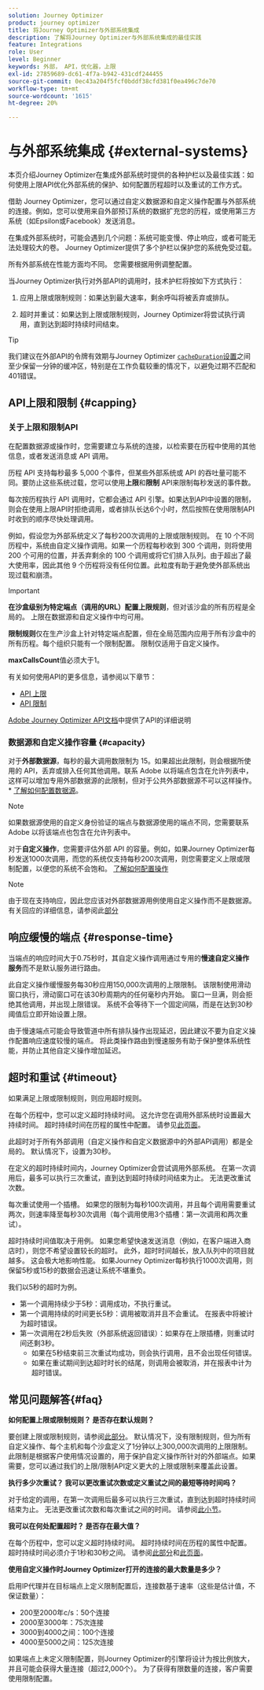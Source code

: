```yaml
---
solution: Journey Optimizer
product: journey optimizer
title: 将Journey Optimizer与外部系统集成
description: 了解将Journey Optimizer与外部系统集成的最佳实践
feature: Integrations
role: User
level: Beginner
keywords: 外部， API，优化器，上限
exl-id: 27859689-dc61-4f7a-b942-431cdf244455
source-git-commit: 0ec43a204f5fcf0bddf38cfd381f0ea496c7de70
workflow-type: tm+mt
source-wordcount: '1615'
ht-degree: 20%

---
```


# 与外部系统集成 {#external-systems}

本页介绍Journey Optimizer在集成外部系统时提供的各种护栏以及最佳实践：如何使用上限API优化外部系统的保护、如何配置历程超时以及重试的工作方式。

借助 Journey Optimizer，您可以通过自定义数据源和自定义操作配置与外部系统的连接。例如，您可以使用来自外部预订系统的数据扩充您的历程，或使用第三方系统（如Epsilon或Facebook）发送消息。

在集成外部系统时，可能会遇到几个问题：系统可能变慢、停止响应，或者可能无法处理较大的卷。 Journey Optimizer提供了多个护栏以保护您的系统免受过载。

所有外部系统在性能方面均不同。 您需要根据用例调整配置。

当Journey Optimizer执行对外部API的调用时，技术护栏将按如下方式执行：

1. 应用上限或限制规则：如果达到最大速率，剩余呼叫将被丢弃或排队。

1. 超时并重试：如果达到上限或限制规则，Journey Optimizer将尝试执行调用，直到达到超时持续时间结束。

>[!TIP]
>
>我们建议在外部API的令牌有效期与Journey Optimizer [`cacheDuration`设置](../datasource/external-data-sources.md#custom-authentication-access-token)之间至少保留一分钟的缓冲区，特别是在工作负载较重的情况下，以避免过期不匹配和401错误。

## API上限和限制 {#capping}

### 关于上限和限制API

在配置数据源或操作时，您需要建立与系统的连接，以检索要在历程中使用的其他信息，或者发送消息或 API 调用。

历程 API 支持每秒最多 5,000 个事件，但某些外部系统或 API 的吞吐量可能不同。要防止这些系统过载，您可以使用&#x200B;**上限**&#x200B;和&#x200B;**限制** API来限制每秒发送的事件数。

每次按历程执行 API 调用时，它都会通过 API 引擎。如果达到API中设置的限制，则会在使用上限API时拒绝调用，或者排队长达6个小时，然后按照在使用限制API时收到的顺序尽快处理调用。

例如，假设您为外部系统定义了每秒200次调用的上限或限制规则。 在 10 个不同历程中，系统由自定义操作调用。如果一个历程每秒收到 300 个调用，则将使用 200 个可用的位置，并丢弃剩余的 100 个调用或将它们排入队列。由于超出了最大使用率，因此其他 9 个历程将没有任何位置。此粒度有助于避免使外部系统出现过载和崩溃。

>[!IMPORTANT]
>
>**在沙盒级别为特定端点（调用的URL）配置上限规则**，但对该沙盒的所有历程是全局的。 上限在数据源和自定义操作中均可用。
>
>**限制规则**&#x200B;仅在生产沙盒上针对特定端点配置，但在全局范围内应用于所有沙盒中的所有历程。每个组织只能有一个限制配置。 限制仅适用于自定义操作。
>
>**maxCallsCount**&#x200B;值必须大于1。

有关如何使用API的更多信息，请参阅以下章节：

* [API 上限](capping.md)
* [API 限制](throttling.md)

[Adobe Journey Optimizer API文档](https://developer.adobe.com/journey-optimizer-apis/references/journeys/)中提供了API的详细说明

### 数据源和自定义操作容量 {#capacity}

对于&#x200B;**外部数据源**，每秒的最大调用数限制为 15。如果超出此限制，则会根据所使用的 API，丢弃或排入任何其他调用。联系 Adobe 以将端点包含在允许列表中，这样可以增加专用外部数据源的此限制，但对于公共外部数据源不可以这样操作。* [了解如何配置数据源](../datasource/about-data-sources.md)。

>[!NOTE]
>
>如果数据源使用的自定义身份验证的端点与数据源使用的端点不同，您需要联系 Adobe 以将该端点也包含在允许列表中。

对于&#x200B;**自定义操作**，您需要评估外部 API 的容量。例如，如果Journey Optimizer每秒发送1000次调用，而您的系统仅支持每秒200次调用，则您需要定义上限或限制配置，以便您的系统不会饱和。 [了解如何配置操作](../action/action.md)

>[!NOTE]
>
>由于现在支持响应，因此您应该对外部数据源用例使用自定义操作而不是数据源。 有关回应的详细信息，请参阅此[部分](../action/action-response.md)

## 响应缓慢的端点 {#response-time}

当端点的响应时间大于0.75秒时，其自定义操作调用通过专用的&#x200B;**慢速自定义操作服务**&#x200B;而不是默认服务进行路由。

此自定义操作缓慢服务每30秒应用150,000次调用的上限限制。 该限制使用滑动窗口执行，滑动窗口可在该30秒周期内的任何毫秒内开始。 窗口一旦满，则会拒绝其他调用，并出现上限错误。 系统不会等待下一个固定间隔，而是在达到30秒阈值后立即开始设置上限。

由于慢速端点可能会导致管道中所有排队操作出现延迟，因此建议不要为自定义操作配置响应速度较慢的端点。 将此类操作路由到慢速服务有助于保护整体系统性能，并防止其他自定义操作增加延迟。

## 超时和重试 {#timeout}

如果满足上限或限制规则，则应用超时规则。

在每个历程中，您可以定义超时持续时间。 这允许您在调用外部系统时设置最大持续时间。 超时持续时间在历程的属性中配置。 请参见[此页面](../building-journeys/journey-properties.md#timeout_and_error)。

此超时对于所有外部调用（自定义操作和自定义数据源中的外部API调用）都是全局的。 默认情况下，设置为30秒。

在定义的超时持续时间内，Journey Optimizer会尝试调用外部系统。 在第一次调用后，最多可以执行三次重试，直到达到超时持续时间结束为止。 无法更改重试次数。

每次重试使用一个插槽。 如果您的限制为每秒100次调用，并且每个调用需要重试两次，则速率降至每秒30次调用（每个调用使用3个插槽：第一次调用和两次重试）。

超时持续时间值取决于用例。 如果您希望快速发送消息（例如，在客户端进入商店时），则您不希望设置较长的超时。 此外，超时时间越长，放入队列中的项目就越多。 这会极大地影响性能。 如果Journey Optimizer每秒执行1000次调用，则保留5秒或15秒的数据会迅速让系统不堪重负。

我们以5秒的超时为例。

* 第一个调用持续少于5秒：调用成功，不执行重试。
* 第一个调用持续的时间更长5秒：调用被取消并且不会重试。 在报表中将被计为超时错误。
* 第一次调用在2秒后失败（外部系统返回错误）：如果存在上限插槽，则重试时间还剩3秒。
   * 如果在5秒结束前三次重试均成功，则会执行调用，且不会出现任何错误。
   * 如果在重试期间到达超时时长的结尾，则调用会被取消，并在报表中计为超时错误。

## 常见问题解答{#faq}

**如何配置上限或限制规则？ 是否存在默认规则？**

要创建上限或限制规则，请参阅[此部分](../configuration/external-systems.md#capping)。 默认情况下，没有限制规则，但为所有自定义操作、每个主机和每个沙盒定义了1分钟以上300,000次调用的上限限制。 此限制是根据客户使用情况设置的，用于保护自定义操作所针对的外部端点。如果需要，您可以通过我们的上限/限制API定义更大的上限或限制来覆盖此设置。

**执行多少次重试？ 我可以更改重试次数或定义重试之间的最短等待时间吗？**

对于给定的调用，在第一次调用后最多可以执行三次重试，直到达到超时持续时间结束为止。 无法更改重试次数和每次重试之间的时间。 请参阅[此小节](../configuration/external-systems.md#timeout)。

**我可以在何处配置超时？ 是否存在最大值？**

在每个历程中，您可以定义超时持续时间。 超时持续时间在历程的属性中配置。 超时持续时间必须介于1秒和30秒之间。 请参阅[此部分](../configuration/external-systems.md#timeout)和[此页面](../building-journeys/journey-properties.md#timeout_and_error)。

**使用自定义操作时Journey Optimizer打开的连接的最大数量是多少？**

启用IP代理并在目标端点上定义限制配置后，连接数基于速率（这些是估计值，不保证数量）：

* 200至2000年c/s：50个连接
* 2000至3000年：75次连接
* 3000到4000之间：100个连接
* 4000至5000之间：125次连接

如果端点上未定义限制配置，则Journey Optimizer的引擎将设计为按比例放大，并且可能会获得大量连接（超过2,000个）。 为了获得有限数量的连接，客户需要使用限制配置。
